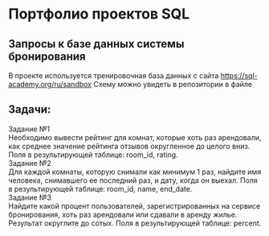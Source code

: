 # Портфолио проектов SQL
## Запросы к базе данных системы бронирования
В проекте используется тренировочная база данных с сайта https://sql-academy.org/ru/sandbox
Схему можно увидеть в репозитории в файле 
## Задачи:
Задание №1<br />
Необходимо вывести рейтинг для комнат, которые хоть раз арендовали, как среднее значение рейтинга отзывов округленное до целого вниз. Поля в результирующей таблице: room_id, rating.<br />
﻿Задание﻿ №2<br />
Для каждой комнаты, которую снимали как минимум 1 раз, найдите имя человека, снимавшего ее последний раз, и дату, когда он выехал. Поля в результирующей таблице: room_id, name, end_date.<br />
Задание﻿ №3<br />
Найдите какой процент пользователей, зарегистрированных на сервисе бронирования, хоть раз арендовали или сдавали в аренду жилье. Результат округлите до сотых. Поля в результирующей таблице: percent.

